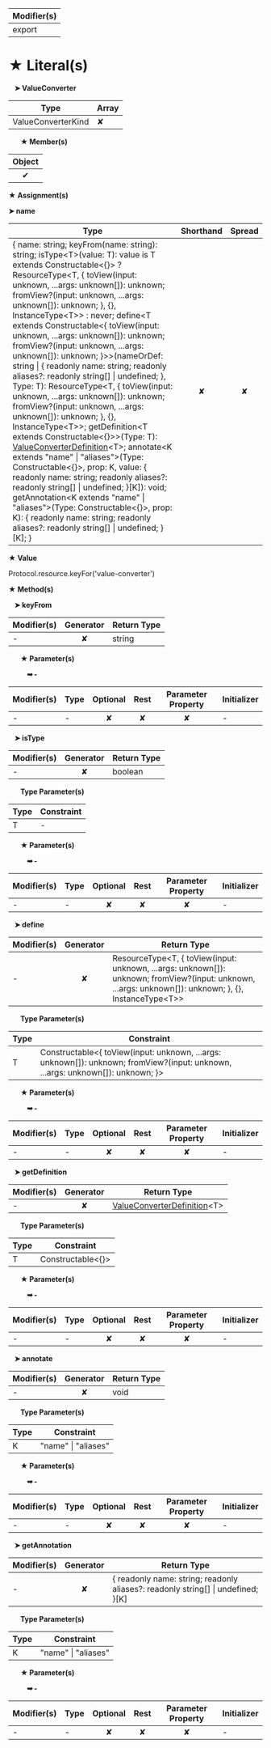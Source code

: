 | Modifier(s)                            |
|----------------------------------------|
| export |

# &#9733; Literal(s)

&nbsp;&nbsp; **&#10148; ValueConverter**

| Type                        | Array                           |
|-----------------------------|---------------------------------|
| ValueConverterKind | ✘ |

&nbsp;&nbsp;&nbsp;&nbsp;&nbsp; **&#9733; Member(s)**

| Object                        |
|:-----------------------------:|
| ✔ |

**&#9733; Assignment(s)**

**&#10148; name**

| Type                      | Shorthand                         | Spread                        |
|---------------------------|:---------------------------------:|:-----------------------------:|
| { name: string; keyFrom(name: string): string; isType&lt;T&gt;(value: T): value is T extends Constructable&lt;{}&gt; ? ResourceType&lt;T, { toView(input: unknown, ...args: unknown[]): unknown; fromView?(input: unknown, ...args: unknown[]): unknown; }, {}, InstanceType&lt;T&gt;&gt; : never; define&lt;T extends Constructable&lt;{ toView(input: unknown, ...args: unknown[]): unknown; fromView?(input: unknown, ...args: unknown[]): unknown; }&gt;&gt;(nameOrDef: string &#124; { readonly name: string; readonly aliases?: readonly string[] &#124; undefined; }, Type: T): ResourceType&lt;T, { toView(input: unknown, ...args: unknown[]): unknown; fromView?(input: unknown, ...args: unknown[]): unknown; }, {}, InstanceType&lt;T&gt;&gt;; getDefinition&lt;T extends Constructable&lt;{}&gt;&gt;(Type: T): [ValueConverterDefinition](/runtime/resources/class/value-converter/valueconverterdefinition.md)&lt;T&gt;; annotate&lt;K extends "name" &#124; "aliases"&gt;(Type: Constructable&lt;{}&gt;, prop: K, value: { readonly name: string; readonly aliases?: readonly string[] &#124; undefined; }[K]): void; getAnnotation&lt;K extends "name" &#124; "aliases"&gt;(Type: Constructable&lt;{}&gt;, prop: K): { readonly name: string; readonly aliases?: readonly string[] &#124; undefined; }[K]; } | ✘  | ✘ |

**&#9733; Value**

Protocol.resource.keyFor('value-converter')

**&#9733; Method(s)**

&nbsp;&nbsp; **&#10148; keyFrom**

| Modifier(s)                              | Generator                          | Return Type                       |
|------------------------------------------|:----------------------------------:|-----------------------------------|
| - | ✘ | string |

&nbsp;&nbsp;&nbsp;&nbsp;&nbsp; **&#9733; Parameter(s)**

&nbsp;&nbsp;&nbsp;&nbsp;&nbsp;&nbsp;&nbsp;&nbsp; _**&#10149; -**_

| Modifier(s)                              | Type                        | Optional                           | Rest                          | Parameter Property                          | Initializer                       |
|------------------------------------------|-----------------------------|:----------------------------------:|:-----------------------------:|:-------------------------------------------:|-----------------------------------|
| - | - | ✘  | ✘ | ✘ | - |

&nbsp;&nbsp; **&#10148; isType**

| Modifier(s)                              | Generator                          | Return Type                       |
|------------------------------------------|:----------------------------------:|-----------------------------------|
| - | ✘ | boolean |

&nbsp;&nbsp;&nbsp;&nbsp;&nbsp; **Type Parameter(s)**

| Type | Constraint |
| ---- | ---------- |
| T    | -          |

&nbsp;&nbsp;&nbsp;&nbsp;&nbsp; **&#9733; Parameter(s)**

&nbsp;&nbsp;&nbsp;&nbsp;&nbsp;&nbsp;&nbsp;&nbsp; _**&#10149; -**_

| Modifier(s)                              | Type                        | Optional                           | Rest                          | Parameter Property                          | Initializer                       |
|------------------------------------------|-----------------------------|:----------------------------------:|:-----------------------------:|:-------------------------------------------:|-----------------------------------|
| - | - | ✘  | ✘ | ✘ | - |

&nbsp;&nbsp; **&#10148; define**

| Modifier(s)                              | Generator                          | Return Type                       |
|------------------------------------------|:----------------------------------:|-----------------------------------|
| - | ✘ | ResourceType&lt;T, { toView(input: unknown, ...args: unknown[]): unknown; fromView?(input: unknown, ...args: unknown[]): unknown; }, {}, InstanceType&lt;T&gt;&gt; |

&nbsp;&nbsp;&nbsp;&nbsp;&nbsp; **Type Parameter(s)**

| Type | Constraint                                                                                                                            |
| ---- | ------------------------------------------------------------------------------------------------------------------------------------- |
| T    | Constructable&lt;{ toView(input: unknown, ...args: unknown[]): unknown; fromView?(input: unknown, ...args: unknown[]): unknown; }&gt; |

&nbsp;&nbsp;&nbsp;&nbsp;&nbsp; **&#9733; Parameter(s)**

&nbsp;&nbsp;&nbsp;&nbsp;&nbsp;&nbsp;&nbsp;&nbsp; _**&#10149; -**_

| Modifier(s)                              | Type                        | Optional                           | Rest                          | Parameter Property                          | Initializer                       |
|------------------------------------------|-----------------------------|:----------------------------------:|:-----------------------------:|:-------------------------------------------:|-----------------------------------|
| - | - | ✘  | ✘ | ✘ | - |

&nbsp;&nbsp; **&#10148; getDefinition**

| Modifier(s)                              | Generator                          | Return Type                       |
|------------------------------------------|:----------------------------------:|-----------------------------------|
| - | ✘ | [ValueConverterDefinition](/runtime/resources/class/value-converter/valueconverterdefinition.md)&lt;T&gt; |

&nbsp;&nbsp;&nbsp;&nbsp;&nbsp; **Type Parameter(s)**

| Type | Constraint              |
| ---- | ----------------------- |
| T    | Constructable&lt;{}&gt; |

&nbsp;&nbsp;&nbsp;&nbsp;&nbsp; **&#9733; Parameter(s)**

&nbsp;&nbsp;&nbsp;&nbsp;&nbsp;&nbsp;&nbsp;&nbsp; _**&#10149; -**_

| Modifier(s)                              | Type                        | Optional                           | Rest                          | Parameter Property                          | Initializer                       |
|------------------------------------------|-----------------------------|:----------------------------------:|:-----------------------------:|:-------------------------------------------:|-----------------------------------|
| - | - | ✘  | ✘ | ✘ | - |

&nbsp;&nbsp; **&#10148; annotate**

| Modifier(s)                              | Generator                          | Return Type                       |
|------------------------------------------|:----------------------------------:|-----------------------------------|
| - | ✘ | void |

&nbsp;&nbsp;&nbsp;&nbsp;&nbsp; **Type Parameter(s)**

| Type | Constraint              |
| ---- | ----------------------- |
| K    | "name" &#124; "aliases" |

&nbsp;&nbsp;&nbsp;&nbsp;&nbsp; **&#9733; Parameter(s)**

&nbsp;&nbsp;&nbsp;&nbsp;&nbsp;&nbsp;&nbsp;&nbsp; _**&#10149; -**_

| Modifier(s)                              | Type                        | Optional                           | Rest                          | Parameter Property                          | Initializer                       |
|------------------------------------------|-----------------------------|:----------------------------------:|:-----------------------------:|:-------------------------------------------:|-----------------------------------|
| - | - | ✘  | ✘ | ✘ | - |

&nbsp;&nbsp; **&#10148; getAnnotation**

| Modifier(s)                              | Generator                          | Return Type                       |
|------------------------------------------|:----------------------------------:|-----------------------------------|
| - | ✘ | { readonly name: string; readonly aliases?: readonly string[] &#124; undefined; }[K] |

&nbsp;&nbsp;&nbsp;&nbsp;&nbsp; **Type Parameter(s)**

| Type | Constraint              |
| ---- | ----------------------- |
| K    | "name" &#124; "aliases" |

&nbsp;&nbsp;&nbsp;&nbsp;&nbsp; **&#9733; Parameter(s)**

&nbsp;&nbsp;&nbsp;&nbsp;&nbsp;&nbsp;&nbsp;&nbsp; _**&#10149; -**_

| Modifier(s)                              | Type                        | Optional                           | Rest                          | Parameter Property                          | Initializer                       |
|------------------------------------------|-----------------------------|:----------------------------------:|:-----------------------------:|:-------------------------------------------:|-----------------------------------|
| - | - | ✘  | ✘ | ✘ | - |